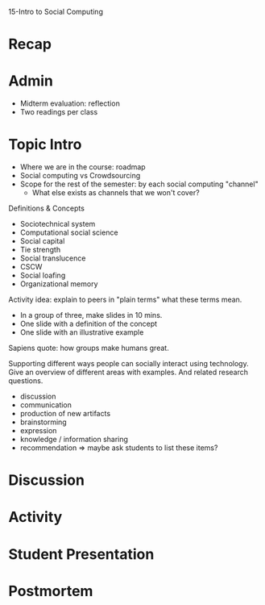 15-Intro to Social Computing

# Recap


# Admin
- Midterm evaluation: reflection
- Two readings per class

# Topic Intro
- Where we are in the course: roadmap
- Social computing vs Crowdsourcing
- Scope for the rest of the semester: by each social computing "channel"
	- What else exists as channels that we won't cover?

Definitions & Concepts
- Sociotechnical system
- Computational social science
- Social capital
- Tie strength
- Social translucence
- CSCW
- Social loafing
- Organizational memory

Activity idea: explain to peers in "plain terms" what these terms mean.
- In a group of three, make slides in 10 mins.
- One slide with a definition of the concept
- One slide with an illustrative example

Sapiens quote: how groups make humans great.


Supporting different ways people can socially interact using technology. Give an overview of different areas with examples. And related research questions.
- discussion
- communication
- production of new artifacts
- brainstorming
- expression
- knowledge / information sharing
- recommendation
=> maybe ask students to list these items?


# Discussion


# Activity


# Student Presentation


# Postmortem
